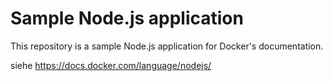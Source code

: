 # Sample Node.js application

This repository is a sample Node.js application for Docker's documentation.

siehe https://docs.docker.com/language/nodejs/